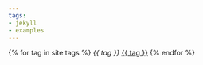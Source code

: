 ```yaml
---
tags:
- jekyll
- examples
---
```


{% for tag in site.tags %}
<em>{{ tag }}</em>
<a href="{{ site.baseurl }}/tags#{{ tag | slugize }}">{{ tag }}</a>
{% endfor %}
